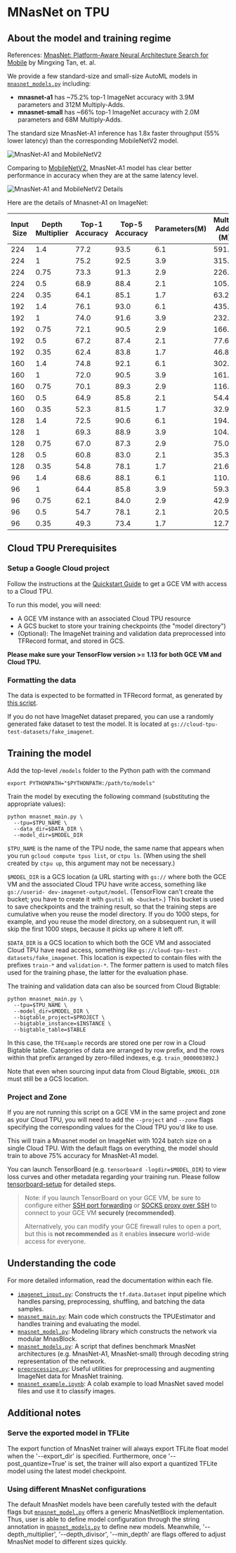 # MNasNet on TPU

## About the model and training regime

References: [MnasNet: Platform-Aware Neural Architecture Search for Mobile](https://arxiv.org/pdf/1807.11626.pdf) by Mingxing Tan, et. al.

We provide a few standard-size and small-size AutoML models in [`mnasnet_models.py`](mnasnet_models.py) including:

  * <b>mnasnet-a1</b> has ~75.2% top-1 ImageNet accuracy  with 3.9M parameters and 312M Multiply-Adds.
  * <b>mnasnet-small</b> has ~66% top-1 ImageNet accuracy with 2.0M parameters and 68M Multiply-Adds.

The standard size MnasNet-A1 inference has 1.8x faster throughput (55% lower latency) than the
corresponding MobileNetV2 model.

![MnasNet-A1 and MobileNetV2](g3doc/mnasnet_vs_mobilenetv2_2.png)

Comparing to [MobileNetV2](https://arxiv.org/pdf/1801.04381.pdf),
MnasNet-A1 model has clear better performance in accuracy when they are at the
same latency level.

![MnasNet-A1 and MobileNetV2 Details](g3doc/mnasnet_vs_mobilenetv2.png)


Here are the details of Mnasnet-A1 on ImageNet:

Input Size	| Depth Multiplier	| Top-1 Accuracy | 	Top-5 Accuracy	| Parameters(M)	| Multi-Adds (M)	| Pixel 1 latency (ms)
------- | ---------| --------- |---------|----|------------- | ----
224 |	1.4	| 77.2	| 93.5 |	6.1	|  591.5	| 135| 	77.2
224 |	1	  | 75.2	| 92.5 |	3.9	|  315.2	| 78	| 75.2
224 |	0.75| 73.3	| 91.3 |	2.9	|  226.7	| 61	| 73.3
224 |	0.5	| 68.9	| 88.4 |	2.1	|  105.2	| 32	| 68.9
224 |	0.35| 64.1	| 85.1 |	1.7	|  63.2	 |  22| 	64.1
192 |	1.4	| 76.1	| 93.0 |	6.1	|  435.1	| 99	| 76.1
192 |	1	  | 74.0	| 91.6 |	3.9	|  232.0	| 57	| 74
192 |	0.75| 72.1	| 90.5 |	2.9	|  166.9	| 45	| 72.1
192 |	0.5	| 67.2	| 87.4 |	2.1	|  77.6	 |  24| 	67.2
192 |	0.35| 62.4	| 83.8 |	1.7	|  46.8	 |  17| 	62.4
160 |	1.4	| 74.8	| 92.1 |	6.1	|  302.8	| 72	| 74.8
160 |	1	  | 72.0	| 90.5 |	3.9	|  161.6	| 41	| 72
160 |	0.75| 70.1	| 89.3 |	2.9	|  116.4	| 33	| 70.1
160 |	0.5	| 64.9	| 85.8 |	2.1	|  54.4	 |  18| 	64.9
160 |	0.35| 52.3	| 81.5 |	1.7	|  32.9	 |  13| 	59.3
128 |	1.4	| 72.5	| 90.6 |	6.1	|  194.5	| 49	| 72.5
128 |	1	  | 69.3	| 88.9 |	3.9	|  104.1	| 29	| 69.3
128 |	0.75| 67.0	| 87.3 |	2.9	|  75.0	 |  23| 	67
128 |	0.5	| 60.8	| 83.0 |	2.1	|  35.3	 |  12| 	60.8
128 |	0.35| 54.8	| 78.1 |	1.7	|  21.6	 |  8.5|	54.8
96	 |1.4	| 68.6	| 88.1 |  6.1	|  110.3	| 32	| 68.6
96	 |1	  | 64.4	| 85.8 |  3.9	|  59.3	 |  18| 	64.4
96	 |0.75| 62.1	| 84.0 |  2.9	|  42.9	 |  17| 	62.1
96	 |0.5	| 54.7	| 78.1 |  2.1	|  20.5	 |  7.4 | 54.7
96	 |0.35| 49.3	| 73.4 |	1.7	|  12.7	  | 5.4| 	49.3


## Cloud TPU Prerequisites

### Setup a Google Cloud project

Follow the instructions at the [Quickstart Guide][quickstart-guide] to get a GCE
VM with access to a Cloud TPU.

[quickstart-guide]: https://cloud.google.com/tpu/docs/quickstart

To run this model, you will need:

* A GCE VM instance with an associated Cloud TPU resource
* A GCS bucket to store your training checkpoints (the "model directory")
* (Optional): The ImageNet training and validation data preprocessed into
  TFRecord format, and stored in GCS.

**Please make sure your TensorFlow version >= 1.13 for both GCE VM and Cloud TPU.**

### Formatting the data

The data is expected to be formatted in TFRecord format, as generated by [this
script][imagenet-download-format-as-tfrecord].

If you do not have ImageNet dataset prepared, you can use a randomly generated
fake dataset to test the model. It is located at
`gs://cloud-tpu-test-datasets/fake_imagenet`.

[imagenet-download-format-as-tfrecord]: https://github.com/tensorflow/tpu/blob/master/tools/datasets/imagenet_to_gcs.py

## Training the model

Add the top-level `/models` folder to the Python path with the command

```
export PYTHONPATH="$PYTHONPATH:/path/to/models"
```

Train the model by executing the following command (substituting the appropriate
values):

```
python mnasnet_main.py \
  --tpu=$TPU_NAME \
  --data_dir=$DATA_DIR \
  --model_dir=$MODEL_DIR
```

`$TPU_NAME` is the name of the TPU node, the same name that appears when you
run `gcloud compute tpus list`, or `ctpu ls`.  (When using the shell
created by `ctpu up`, this argument may not be necessary.)

`$MODEL_DIR` is a GCS location (a URL starting with `gs://` where both the GCE
VM and the associated Cloud TPU have write access, something like `gs://userid-
dev-imagenet-output/model`.  (TensorFlow can't create the bucket; you have to
create it with `gsutil mb <bucket>`.)  This bucket is used to save checkpoints
and the training result, so that the training steps are cumulative when you
reuse the model directory.  If you do 1000 steps, for example, and you reuse the
model directory, on a subsequent run, it will skip the first 1000 steps, because
it picks up where it left off.

`$DATA_DIR` is a GCS location to which both the GCE VM and associated Cloud TPU
have read access, something like `gs://cloud-tpu-test-datasets/fake_imagenet`.
This location is expected to contain files with the prefixes `train-*` and
`validation-*`.  The former pattern is used to match files used for the training
phase, the latter for the evaluation phase.

The training and validation data can also be sourced from Cloud Bigtable:

```
python mnasnet_main.py \
  --tpu=$TPU_NAME \
  --model_dir=$MODEL_DIR \
  --bigtable_project=$PROJECT \
  --bigtable_instance=$INSTANCE \
  --bigtable_table=$TABLE
```

In this case, the `TFExample` records are stored one per row in a Cloud Bigtable
table. Categories of data are arranged by row prefix, and the rows within that
prefix arranged by zero-filled indexes, e.g. `train_0000003892`.)

Note that even when sourcing input data from Cloud Bigtable, `$MODEL_DIR` must
still be a GCS location.

### Project and Zone

If you are not running this script on a GCE VM in the same project and zone as
your Cloud TPU, you will need to add the `--project` and `--zone` flags
specifying the corresponding values for the Cloud TPU you'd like to use.

This will train a Mnasnet model on ImageNet with 1024 batch size on a single
Cloud TPU. With the default flags on everything, the model should train to
above 75% accuracy for MnasNet-A1 model.

You can launch TensorBoard (e.g. `tensorboard -logdir=$MODEL_DIR`) to view loss
curves and other metadata regarding your training run. Please follow [tensorboard-setup](https://cloud.google.com/tpu/docs/tensorboard-setup) for detailed steps.

> Note: if you launch TensorBoard on your GCE VM, be sure to configure either
> [SSH port forwarding][ssh-port-fwd] or [SOCKS proxy over SSH][socks-proxy] to
> connect to your GCE VM **securely (recommended)**.
>
> Alternatively, you can modify your GCE firewall rules to open a port, but this
> is **not recommended** as it enables **insecure** world-wide access for
> everyone.

[ssh-port-fwd]: https://cloud.google.com/solutions/connecting-securely#port-forwarding-over-ssh
[socks-proxy]: https://cloud.google.com/solutions/connecting-securely#socks-proxy-over-ssh


## Understanding the code

For more detailed information, read the documentation within each file.

* [`imagenet_input.py`](imagenet_input.py): Constructs the `tf.data.Dataset`
  input pipeline which handles parsing, preprocessing, shuffling, and batching
  the data samples.
* [`mnasnet_main.py`](mnasnet_main.py): Main code which constructs the
  TPUEstimator and handles training and evaluating the model.
* [`mnasnet_model.py`](mnasnet_model.py): Modeling library which constructs the
  network via modular MnasBlock.
* [`mnasnet_models.py`](mnasnet_models.py): A script that defines benchmark
MnasNet architectures (e.g. MnasNet-A1, MnasNet-small) through decoding string
representation of the network.
* [`preprocessing.py`](preprocessing.py): Useful utilities for
  preprocessing and augmenting ImageNet data for MnasNet training.
* [`mnasnet_example.ipynb`](mnasnet_example.ipynb): A colab example to load
 MnasNet saved model files and use it to classify images.

## Additional notes

### Serve the exported model in TFLite

The export function of MnasNet trainer will always export TFLite float model
when the '--export_dir' is specified. Furthermore, once '--post_quantize=True'
is set, the trainer will also export a quantized TFLite model using the latest
model checkpoint.

### Using different MnasNet configurations

The default MnasNet models have been carefully tested with the default
flags but [`mnasnet_model.py`](mnasnet_model.py) offers a generic MnasNetBlock
implementation. Thus, user is able to define model configuration through the
string annotation in [`mnasnet_models.py`](mnasnet_models.py) to define new
models. Meanwhile, '--depth_multiplier', '--depth_divisor', '--min_depth' are
flags offered to adjust MnasNet model to different sizes quickly.
